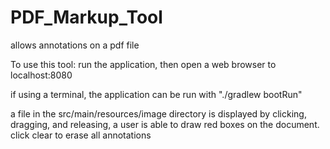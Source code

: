 # PDF_Markup_Tool
allows annotations on a pdf file

To use this tool: 
run the application, then open a web browser to localhost:8080

if using a terminal, the application can be run with "./gradlew bootRun"

a file in the src/main/resources/image directory is displayed
by clicking, dragging, and releasing, a user is able to draw red boxes on the document.
click clear to erase all annotations
